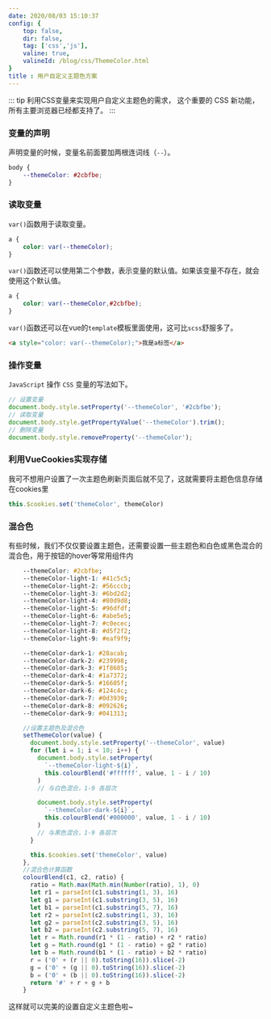 ```yaml
---
date: 2020/08/03 15:10:37 
config: {
    top: false,
    dir: false,
    tag: ['css','js'],
    valine: true,
    valineId: /blog/css/ThemeColor.html
}
title : 用户自定义主题色方案
---
```


::: tip
利用CSS变量来实现用户自定义主题色的需求，
这个重要的 CSS 新功能，所有主要浏览器已经都支持了。
:::

### 变量的声明

声明变量的时候，变量名前面要加两根连词线（<code class="default">--</code>）。

```css
body {
    --themeColor: #2cbfbe;
}
```
### 读取变量

<code class="default">var()</code>函数用于读取变量。

```css
a {
    color: var(--themeColor);
}
```

<code class="default">var()</code>函数还可以使用第二个参数，表示变量的默认值。如果该变量不存在，就会使用这个默认值。

```css
a {
    color: var(--themeColor,#2cbfbe);
}
```

<code class="default">var()</code>函数还可以在vue的<code class="default">template</code>模板里面使用，这可比<code class="default">scss</code>舒服多了。

```html
<a style="color: var(--themeColor);">我是a标签</a>
```

### 操作变量

<code class="default">JavaScript</code> 操作 <code class="default">CSS</code> 变量的写法如下。

```js
// 设置变量
document.body.style.setProperty('--themeColor', '#2cbfbe');
// 读取变量
document.body.style.getPropertyValue('--themeColor').trim();
// 删除变量
document.body.style.removeProperty('--themeColor');
```

### 利用VueCookies实现存储

我可不想用户设置了一次主题色刷新页面后就不见了，这就需要将主题色信息存储在cookies里

```js
this.$cookies.set('themeColor', themeColor)
```

### 混合色

有些时候，我们不仅仅要设置主题色，还需要设置一些主题色和白色或黑色混合的混合色，用于按钮的hover等常用组件内

```css
    --themeColor: #2cbfbe;
    --themeColor-light-1: #41c5c5;
    --themeColor-light-2: #56cccb;
    --themeColor-light-3: #6bd2d2;
    --themeColor-light-4: #80d9d8;
    --themeColor-light-5: #96dfdf;
    --themeColor-light-6: #abe5e5;
    --themeColor-light-7: #c0ecec;
    --themeColor-light-8: #d5f2f2;
    --themeColor-light-9: #eaf9f9;

    --themeColor-dark-1: #28acab;
    --themeColor-dark-2: #239998;
    --themeColor-dark-3: #1f8685;
    --themeColor-dark-4: #1a7372;
    --themeColor-dark-5: #16605f;
    --themeColor-dark-6: #124c4c;
    --themeColor-dark-7: #0d3939;
    --themeColor-dark-8: #092626;
    --themeColor-dark-9: #041313;
```

```js
    //设置主题色及混合色 
    setThemeColor(value) {
      document.body.style.setProperty('--themeColor', value)
      for (let i = 1; i < 10; i++) {
        document.body.style.setProperty(
          `--themeColor-light-${i}`,
          this.colourBlend('#ffffff', value, 1 - i / 10)
        )
        // 与白色混合，1-9 各层次

        document.body.style.setProperty(
          `--themeColor-dark-${i}`,
          this.colourBlend('#000000', value, 1 - i / 10)
        )
        // 与黑色混合，1-9 各层次
      }

      this.$cookies.set('themeColor', value)
    },
    //混合色计算函数
    colourBlend(c1, c2, ratio) {
      ratio = Math.max(Math.min(Number(ratio), 1), 0)
      let r1 = parseInt(c1.substring(1, 3), 16)
      let g1 = parseInt(c1.substring(3, 5), 16)
      let b1 = parseInt(c1.substring(5, 7), 16)
      let r2 = parseInt(c2.substring(1, 3), 16)
      let g2 = parseInt(c2.substring(3, 5), 16)
      let b2 = parseInt(c2.substring(5, 7), 16)
      let r = Math.round(r1 * (1 - ratio) + r2 * ratio)
      let g = Math.round(g1 * (1 - ratio) + g2 * ratio)
      let b = Math.round(b1 * (1 - ratio) + b2 * ratio)
      r = ('0' + (r || 0).toString(16)).slice(-2)
      g = ('0' + (g || 0).toString(16)).slice(-2)
      b = ('0' + (b || 0).toString(16)).slice(-2)
      return '#' + r + g + b
    }
```

这样就可以完美的设置自定义主题色啦~


